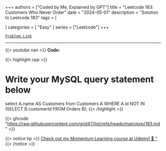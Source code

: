 
+++
authors = ["Coded by Me, Explained by GPT"]
title = "Leetcode 183: Customers Who Never Order"
date = "2024-05-01"
description = "Solution to Leetcode 183"
tags = [
    
]
categories = [
    "Easy"
]
series = ["Leetcode"]
+++



[`Problem Link`](https://leetcode.com/problems/customers-who-never-order/description/)

---
{{< youtube nan >}}
**Code:**

{{< highlight cpp >}}
# Write your MySQL query statement below
select A.name AS Customers from Customers A WHERE A.id NOT IN (SELECT B.customerId FROM Orders B);
{{< /highlight >}}

{{< ghcode "https://raw.githubusercontent.com/grid47/list/refs/heads/main/exp/183.md" >}}

{{< notice tip >}}
[Check out my Momentum Learning course at Udemy! 🚀 "](https://www.udemy.com/course/blind-75-the-data-structures-and-algorithms-essentials/)
{{< /notice >}}

